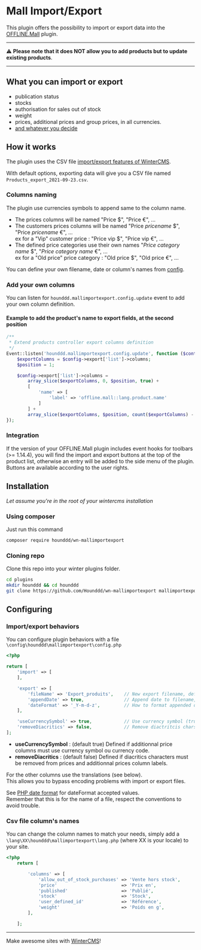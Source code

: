 # Mall Import/Export

This plugin offers the possibility to import or export data into the [OFFLINE.Mall](https://github.com/OFFLINE-GmbH/oc-mall-plugin) plugin.  

***
⚠ **Please note that it does NOT allow you to add products but to update existing products**.

***

## What you can import or export

 - publication status
 - stocks
 - authorisation for sales out of stock
 - weight
 - prices, additional prices and group prices, in all currencies.
 - [and whatever you decide](#mallimportexportownfields)


## How it works
The plugin uses the CSV file [import/export features of WinterCMS](https://wintercms.com/docs/backend/import-export).

With default options, exporting data will give you a CSV file named `Products_export_2021-09-23.csv`.  

### Columns naming 
The plugin use currencies symbols to append same to the column name.
 - The prices columns will be named "Price $", "Price €", ... 
 - The customers prices columns will be named "Price *pricename* $", "Price *pricename* €", ... 
    <br />ex for a "Vip" customer price : "Price vip $", "Price vip €", ... 
 - The defined price categories use their own names "*Price category name* $", "*Price category name* €", ...
    <br />ex for a "Old price" price category : "Old price $", "Old price €", ... 

You can define your own filename, date or column's names from [config](#mallimportexportconfig).

### <a name="mallimportexportownfields"></a>Add your own columns
You can listen for `hounddd.mallimportexport.config.update` event to add your own column definition.

#### Example to add the product's name to export fields, at the second position
```php
/**
 * Extend products controller export columns definition
 */
Event::listen('hounddd.mallimportexport.config.update', function ($controller, $config) {
    $exportColumns = $config->export['list']->columns;
    $position = 1;

    $config->export['list']->columns = 
        array_slice($exportColumns, 0, $position, true) +
        [
            'name' => [
                'label' => 'offline.mall::lang.product.name'
            ]
        ] + 
        array_slice($exportColumns, $position, count($exportColumns) - 1, true);
});
```

### Integration
If the version of your OFFLINE.Mall plugin includes event hooks for toolbars (>= 1.14.4), you will find the import and export buttons at the top of the product list, otherwise an entry will be added to the side menu of the plugin.  
Buttons are available according to the user rights.

## Installation
*Let assume you're in the root of your wintercms installation*

### Using composer
Just run this command
```bash
composer require hounddd/wn-mallimportexport
```

### Cloning repo
Clone this repo into your winter plugins folder.

```bash
cd plugins
mkdir hounddd && cd hounddd
git clone https://github.com/Hounddd/wn-mallimportexport mallimportexport
```
## <a name="mallimportexportconfig"></a>Configuring
### Import/export behaviors
You can configure plugin behaviors with a file `\config\hounddd\mallimportexport\config.php`

```php
<?php

return [
    'import' => [
    ],

    'export' => [
        'fileName' => 'Export_produits',    // New export filename, default "Products_export"
        'appendDate' => true,               // Append date to filename, default true
        'dateFormat' => '_Y-m-d-z',         // How to format appended date, default '_Y-m-d'
    ],

    'useCurrencySymbol' => true,            // Use currency symbol (true), code (false), or nothing (null), default true
    'removeDiacritics' => false,            // Remove diactritcis chars in additional prices column labels, default false
];
```
 - **useCurrencySymbol** : (default true) Defined if additionnal price columns must use currency symbol ou currency code.  
 - **removeDiacritics** : (default false) Defined if diacritics characters must be removed from prices and additionnal prices column labels.  

For the other columns use the translations (see below).  
This allows you to bypass encoding problems with import or export files.  

See [PHP date format](https://www.php.net/manual/datetime.format.php) for dateFormat accepted values.  
Remember that this is for the name of a file, respect the conventions to avoid trouble.

### Csv file column's names
You can change the column names to match your needs, simply add a `\lang\XX\hounddd\mallimportexport\lang.php` (where XX is your locale) to your site.
```php
<?php
    return [

        'columns' => [
            'allow_out_of_stock_purchases' => 'Vente hors stock',
            'price'                        => 'Prix en',
            'published'                    => 'Publié',
            'stock'                        => 'Stock',
            'user_defined_id'              => 'Référence',
            'weight'                       => 'Poids en g',
        ],

    ];

```

***
Make awesome sites with [WinterCMS](https://wintercms.com)!